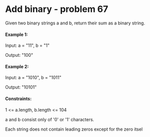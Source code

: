 # Add binary - problem 67

Given two binary strings a and b, return their sum as a binary string.

#### Example 1:

Input: a = "11", b = "1"

Output: "100"

#### Example 2:

Input: a = "1010", b = "1011"

Output: "10101"

#### Constraints:

1 <= a.length, b.length <= 104

a and b consist only of '0' or '1' characters.

Each string does not contain leading zeros except for the zero itsel
